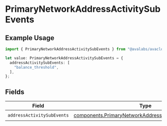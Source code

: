 # PrimaryNetworkAddressActivitySubEvents

## Example Usage

```typescript
import { PrimaryNetworkAddressActivitySubEvents } from "@avalabs/avacloud-sdk/models/components";

let value: PrimaryNetworkAddressActivitySubEvents = {
  addressActivitySubEvents: [
    "balance_threshold",
  ],
};
```

## Fields

| Field                                                                                                                          | Type                                                                                                                           | Required                                                                                                                       | Description                                                                                                                    |
| ------------------------------------------------------------------------------------------------------------------------------ | ------------------------------------------------------------------------------------------------------------------------------ | ------------------------------------------------------------------------------------------------------------------------------ | ------------------------------------------------------------------------------------------------------------------------------ |
| `addressActivitySubEvents`                                                                                                     | [components.PrimaryNetworkAddressActivitySubEventType](../../models/components/primarynetworkaddressactivitysubeventtype.md)[] | :heavy_check_mark:                                                                                                             | N/A                                                                                                                            |